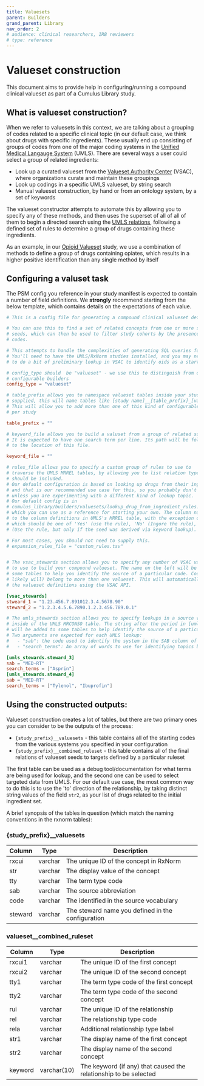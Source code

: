 ```yaml
---
title: Valuesets
parent: Builders
grand_parent: Library
nav_order: 2
# audience: clinical researchers, IRB reviewers
# type: reference
---
```


# Valueset construction

This document aims to provide help in configuring/running a compound clinical valueset
as part of a Cumulus Library study.

## What is valueset construction?

When we refer to valuesets in this context, we are talking about a grouping of codes
related to a specific clinical topic (in our default case, we think about drugs
with specific ingredients). These usually end up consisting of groups of codes
from one of the major coding systems in the 
[Unified Medical Langauge System](https://www.nlm.nih.gov/research/umls/index.html) (UMLS).
There are several ways a user could select a group of related ingredients:

- Look up a curated valueset from the 
[Valueset Authority Center](https://vsac.nlm.nih.gov/) (VSAC), where organizations curate
and maintain these groupings
- Look up codings in a specific UMLS valueset, by string search
- Manual valueset construction, by hand or from an ontology system, by a set of keywords

The valueset constructor attempts to automate this by allowing you to specify any of these
methods, and then uses the superset of all of all of them to begin a directed search
using the 
[UMLS relations](https://www.ncbi.nlm.nih.gov/books/NBK9685/table/ch03.T.related_concepts_file_mrrel_rrf/), 
following a defined set of rules to determine a group of drugs containing these ingredients.

As an example, in our
[Opioid Valueset](https://github.com/smart-on-fhir/cumulus-library-opioid-valueset/)
study, we use a combination of methods to define a group of drugs containing opiates,
which results in a higher positive identification than any single method by itself

## Configuring a valuset task

The PSM config you reference in your study manifest is expected to contain a number of 
field definitions. We **strongly** recommend starting from the below template, which
contains details on the expectations of each value.

```toml
# This is a config file for generating a compound clinical valueset definition. 

# You can use this to find a set of related concepts from one or more starting
# seeds, which can then be used to filter study cohorts by the presence of these
# codes.

# This attempts to handle the complexities of generating SQL queries for you.
# You'll need to have the UMLS/RxNorm studies installed, and you may need
# to do a bit of preliminary lookup in VSAC to identify oids as a starting point

# config_type should  be "valueset" - we use this to distinguish from other
# configurable builders
config_type = "valueset"

# table_prefix allows you to namespace valueset tables inside your study. If
# supplied, this will name tables like [study name]__[table_prefix]_[various tables].
# This will allow you to add more than one of this kind of configurable builder
# per study

table_prefix = ""

# keyword_file allows you to build a valuset from a group of related substrings.
# It is expected to have one search term per line. Its path will be followed relative
# to the location of this file.

keyword_file = ""

# rules_file allows you to specify a custom group of rules to use to
# traverse the UMLS MRREL tables, by allowing you to list relation types that
# should be included.
# Our default configuration is based on looking up drugs from their ingredients,
# and that is our recommended use case for this, so you probably don't need to provide this
# unless you are experimenting with a different kind of lookup topic.
# Our default config is in 
# cumulus_library/builders/valuesets/lookup_drug_from_ingredient_rules.tsv,
# which you can use as a reference for starting your own. The column names corespond
# to the column definitions in UMLS's MRREL table, with the exception of 'include'
# which should be one of 'Yes' (use the rule), 'No' (Ingore the rule), or 'Keyword'
# (Use the rule, but only if the seed was derived via keyword lookup).

# For most cases, you should not need to supply this.
# expansion_rules_file = "custom_rules.tsv"


# The vsac_stewards section allows you to specify any number of VSAC valueset OIDs
# to use to build your compound valueset. The name on the left will be added to
# some tables to help you identify the source of a particular code. Codes can (and
# likely will) belong to more than one valueset. This will automatically download
# the valueset definitions using the VSAC API.

[vsac_stewards]
stweard_1 = "1.23.456.7.891012.3.4.5678.90"
steward_2 = "1.2.3.4.5.6.7890.1.2.3.456.789.0.1"

# The umls_stewards section allows you to specify lookups in a source vocabulary
# inside of the UMLS MRCONSO table. The string after the period in [umls_stewards.name]
# will be added to some tables to help identify the source of a particular code.
# Two arguments are expected for each UMLS lookup:
#   - "sab": the code used to identify the system in the SAB column of MRCONSO
#   - "search_terms": An array of words to use for identifying topics by substring

[umls_stewards.steward_3]
sab = "MED-RT"
search_terms = ["Asprin"]
[umls_stewards.steward_4]
sab = "MED-RT"
search_terms = ["Tylenol", "Ibuprofin"]
```

## Using the constructed outputs:

Valueset construction creates a lot of tables, but there are two primary ones you can
consider to be the outputs of the process:

- `{study_prefix}__valuesets` - this table contains all of the starting codes from the various systems
  you specified in your configuration
- `{study_prefix}__combined_ruleset` - this table contains all of the final relations of valueset seeds
  to targets defined by a particular ruleset

The first table can be used as a debug tool/documentation for what terms are being used
for lookup, and the second one can be used to select targeted data from UMLS. For our
default use case, the most common way to do this is to use the 'to' direction of the
relationship, by taking distinct string values of the field `str2`, as your list of
drugs related to the initial ingredient set.

A brief synopsis of the tables in question (which match the naming conventions in the
rxnorm tables):

### {study_prefix}__valuesets


|Column | Type  |Description|
|-------|-------|-----------|
|rxcui  |varchar|The unique ID of the concept in RxNorm|
|str    |varchar|The display value of the concept|
|tty    |varchar|The term type code|
|sab    |varchar|The source abbreviation|
|code   |varchar|The identified in the source vocabulary|
|steward|varchar|The steward name you defined in the configuration|

### valueset__combined_ruleset

|Column |   Type    |Description|
|-------|-----------|-----------|
|rxcui1 |varchar    |The unique ID of the first concept|
|rxcui2 |varchar    |The unique ID of the second concept|
|tty1   |varchar    |The term type code of the first concept|
|tty2   |varchar    |The term type code of the second concept|
|rui    |varchar    |The unique ID of the relationship|
|rel    |varchar    |The relationship type code|
|rela   |varchar    |Additional relationship type label|
|str1   |varchar    |The display name of the first concept|
|str2   |varchar    |The display name of the second concept|
|keyword|varchar(10)|The keyword (if any) that caused the relationship to be selected|